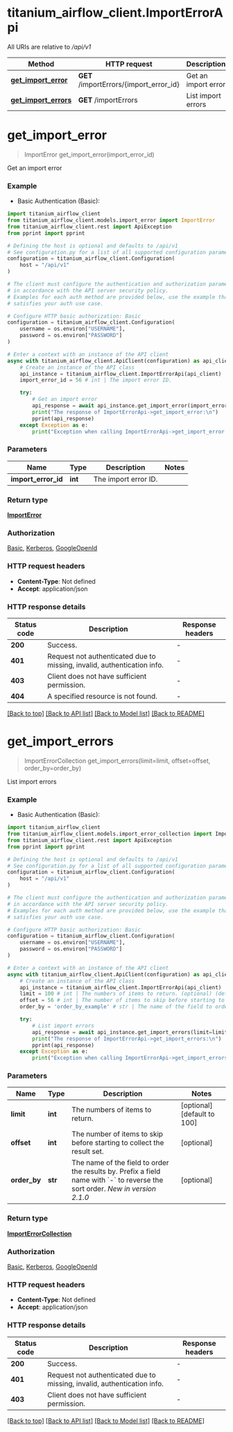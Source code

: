 # titanium_airflow_client.ImportErrorApi

All URIs are relative to */api/v1*

Method | HTTP request | Description
------------- | ------------- | -------------
[**get_import_error**](ImportErrorApi.md#get_import_error) | **GET** /importErrors/{import_error_id} | Get an import error
[**get_import_errors**](ImportErrorApi.md#get_import_errors) | **GET** /importErrors | List import errors


# **get_import_error**
> ImportError get_import_error(import_error_id)

Get an import error

### Example

* Basic Authentication (Basic):

```python
import titanium_airflow_client
from titanium_airflow_client.models.import_error import ImportError
from titanium_airflow_client.rest import ApiException
from pprint import pprint

# Defining the host is optional and defaults to /api/v1
# See configuration.py for a list of all supported configuration parameters.
configuration = titanium_airflow_client.Configuration(
    host = "/api/v1"
)

# The client must configure the authentication and authorization parameters
# in accordance with the API server security policy.
# Examples for each auth method are provided below, use the example that
# satisfies your auth use case.

# Configure HTTP basic authorization: Basic
configuration = titanium_airflow_client.Configuration(
    username = os.environ["USERNAME"],
    password = os.environ["PASSWORD"]
)

# Enter a context with an instance of the API client
async with titanium_airflow_client.ApiClient(configuration) as api_client:
    # Create an instance of the API class
    api_instance = titanium_airflow_client.ImportErrorApi(api_client)
    import_error_id = 56 # int | The import error ID.

    try:
        # Get an import error
        api_response = await api_instance.get_import_error(import_error_id)
        print("The response of ImportErrorApi->get_import_error:\n")
        pprint(api_response)
    except Exception as e:
        print("Exception when calling ImportErrorApi->get_import_error: %s\n" % e)
```



### Parameters


Name | Type | Description  | Notes
------------- | ------------- | ------------- | -------------
 **import_error_id** | **int**| The import error ID. | 

### Return type

[**ImportError**](ImportError.md)

### Authorization

[Basic](../README.md#Basic), [Kerberos](../README.md#Kerberos), [GoogleOpenId](../README.md#GoogleOpenId)

### HTTP request headers

 - **Content-Type**: Not defined
 - **Accept**: application/json

### HTTP response details

| Status code | Description | Response headers |
|-------------|-------------|------------------|
**200** | Success. |  -  |
**401** | Request not authenticated due to missing, invalid, authentication info. |  -  |
**403** | Client does not have sufficient permission. |  -  |
**404** | A specified resource is not found. |  -  |

[[Back to top]](#) [[Back to API list]](../README.md#documentation-for-api-endpoints) [[Back to Model list]](../README.md#documentation-for-models) [[Back to README]](../README.md)

# **get_import_errors**
> ImportErrorCollection get_import_errors(limit=limit, offset=offset, order_by=order_by)

List import errors

### Example

* Basic Authentication (Basic):

```python
import titanium_airflow_client
from titanium_airflow_client.models.import_error_collection import ImportErrorCollection
from titanium_airflow_client.rest import ApiException
from pprint import pprint

# Defining the host is optional and defaults to /api/v1
# See configuration.py for a list of all supported configuration parameters.
configuration = titanium_airflow_client.Configuration(
    host = "/api/v1"
)

# The client must configure the authentication and authorization parameters
# in accordance with the API server security policy.
# Examples for each auth method are provided below, use the example that
# satisfies your auth use case.

# Configure HTTP basic authorization: Basic
configuration = titanium_airflow_client.Configuration(
    username = os.environ["USERNAME"],
    password = os.environ["PASSWORD"]
)

# Enter a context with an instance of the API client
async with titanium_airflow_client.ApiClient(configuration) as api_client:
    # Create an instance of the API class
    api_instance = titanium_airflow_client.ImportErrorApi(api_client)
    limit = 100 # int | The numbers of items to return. (optional) (default to 100)
    offset = 56 # int | The number of items to skip before starting to collect the result set. (optional)
    order_by = 'order_by_example' # str | The name of the field to order the results by. Prefix a field name with `-` to reverse the sort order.  *New in version 2.1.0*  (optional)

    try:
        # List import errors
        api_response = await api_instance.get_import_errors(limit=limit, offset=offset, order_by=order_by)
        print("The response of ImportErrorApi->get_import_errors:\n")
        pprint(api_response)
    except Exception as e:
        print("Exception when calling ImportErrorApi->get_import_errors: %s\n" % e)
```



### Parameters


Name | Type | Description  | Notes
------------- | ------------- | ------------- | -------------
 **limit** | **int**| The numbers of items to return. | [optional] [default to 100]
 **offset** | **int**| The number of items to skip before starting to collect the result set. | [optional] 
 **order_by** | **str**| The name of the field to order the results by. Prefix a field name with &#x60;-&#x60; to reverse the sort order.  *New in version 2.1.0*  | [optional] 

### Return type

[**ImportErrorCollection**](ImportErrorCollection.md)

### Authorization

[Basic](../README.md#Basic), [Kerberos](../README.md#Kerberos), [GoogleOpenId](../README.md#GoogleOpenId)

### HTTP request headers

 - **Content-Type**: Not defined
 - **Accept**: application/json

### HTTP response details

| Status code | Description | Response headers |
|-------------|-------------|------------------|
**200** | Success. |  -  |
**401** | Request not authenticated due to missing, invalid, authentication info. |  -  |
**403** | Client does not have sufficient permission. |  -  |

[[Back to top]](#) [[Back to API list]](../README.md#documentation-for-api-endpoints) [[Back to Model list]](../README.md#documentation-for-models) [[Back to README]](../README.md)

